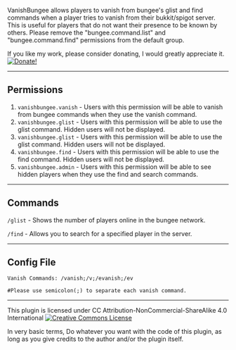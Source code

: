 VanishBungee allows players to vanish from bungee's glist and find commands when a player tries to vanish from their bukkit/spigot server. This is useful for players that do not want their presence to be known by others. Please remove the "bungee.command.list" and "bungee.command.find" permissions from the default group.

If you like my work, please consider donating, I would greatly appreciate it. [![Donate!](https://www.paypalobjects.com/en_US/i/btn/btn_donate_LG.gif)](https://www.paypal.com/cgi-bin/webscr?cmd=_donations&business=vik1395lp@gmail.com&lc=US&item_name=Spigot%20Plugins&item_number=LegitPlay.net%20Plugin%20Dev&no_note=0&currency_code=USD&bn=PP-DonationsBF:btn_donateCC_LG.gif:NonHostedGuest)

-----------
Permissions
-----------

 1. `vanishbungee.vanish` - Users with this permission will be able to vanish from bungee commands when they use the vanish command.
 2. `vanishbungee.glist` - Users with this permission will be able to use the glist command. Hidden users will not be displayed.
 3. `vanishbungee.glist` - Users with this permission will be able to use the glist command. Hidden users will not be displayed.
 4. `vanishbungee.find` - Users with this permission will be able to use the find command. Hidden users will not be displayed.
 5. `vanishbungee.admin` - Users with this permission will be able to see hidden players when they use the find and search commands.

-----------


Commands
-----------
`/glist` - Shows the number of players online in the bungee network.

`/find` - Allows you to search for a specified player in the server.

-----------


Config File
-----------
`Vanish Commands: /vanish;/v;/evanish;/ev`

`#Please use semicolon(;) to separate each vanish command.`

-----------


This plugin is licensed under CC Attribution-NonCommercial-ShareAlike 4.0 International
[![Creative Commons License](http://i.creativecommons.org/l/by-nc-nd/3.0/88x31.png)](http://creativecommons.org/licenses/by-nc-sa/4.0/deed.en_US)

In very basic terms, Do whatever you want with the code of this plugin, as long as you give credits to the author and/or the plugin itself.

